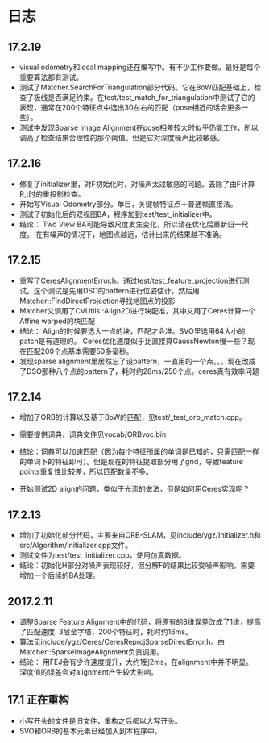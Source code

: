 # 日志
## 17.2.19
- visual odometry和local mapping还在编写中。有不少工作要做。最好是每个重要算法都有测试。
- 测试了Matcher.SearchForTriangulation部分代码。它在BoW匹配基础上，检查了极线是否满足约束。在test/test_match_for_triangulation中测试了它的表现，通常在200个特征点中选出30左右的匹配（pose相近的话会更多一些）。
- 测试中发现Sparse Image Alignment在pose相差较大时似乎仍能工作，所以调高了检查结果合理性的那个阈值。但是它对深度噪声比较敏感。

## 17.2.16
- 修复了initializer里，对F初始化时，对噪声太过敏感的问题。去除了由F计算R,t时的重投影检查。
- 开始写Visual Odometry部分。单目，关键帧特征点＋普通帧直接法。
- 测试了初始化后的双视图BA，程序加到test/test_initializer中。
- 结论：
Two View BA可能导致尺度发生变化，所以请在优化后重新归一尺度。
在有噪声的情况下，地图点越远，估计出来的结果越不准确。

## 17.2.15
- 重写了CeresAlignmentError.h。通过test/test_feature_projection进行测试。这个测试是先用DSO的pattern进行位姿估计，然后用Matcher::FindDirectProjection寻找地图点的投影
- Matcher又调用了CVUtils::Align2D进行块配准，其中又用了Ceres计算一个Affine warped的块匹配
- 结论：
Align的时候要选大一点的块，匹配才会准。SVO里选用64大小的patch是有道理的。
Ceres优化速度似乎比直接算GaussNewton慢一些？现在匹配200个点基本需要50多毫秒。
- 发现sparse alignment里居然忘了设pattern，一直用的一个点。。。现在改成了DSO那种八个点的pattern了，耗时约28ms/250个点。ceres真有效率问题


## 17.2.14
- 增加了ORB的计算以及基于BoW的匹配，见test/_test_orb_match.cpp。 
- 需要提供词典，词典文件见vocab/ORBvoc.bin 
- 结论：词典可以加速匹配（因为每个特征所属的单词是已知的，只需匹配一样的单词下的特征即可）。但是现在的特征提取部分用了grid，导致feature points重复性比较差，所以匹配数量不多。

- 开始测试2D align的问题，类似于光流的做法，但是如何用Ceres实现呢？

## 17.2.13 
- 增加了初始化部分代码，主要来自ORB-SLAM，见include/ygz/Initializer.h和src/Algorithm/Initializer.cpp文件。
- 测试文件为test/test_initializer.cpp，使用仿真数据。
- 结论：初始化H部分对噪声表现较好，但分解F的结果比较受噪声影响，需要增加一个后续的BA处理。

## 2017.2.11
- 调整Sparse Feature Alignment中的代码，将原有的8维误差改成了1维，提高了匹配速度. 3层金字塔，200个特征时，耗时约16ms。
- 算法见include/ygz/Ceres/CeresReprojSparseDirectError.h。由Matcher::SparseImageAlignment负责调用。
- 结论：
用FEJ会有少许速度提升，大约1到2ms，在alignment中并不明显。
深度值的误差会对alignment产生较大影响。

## 17.1 正在重构
- 小写开头的文件是旧文件，重构之后都以大写开头。
- SVO和ORB的基本元素已经加入到本程序中。